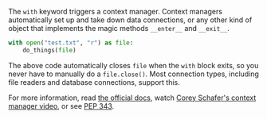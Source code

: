 The `with` keyword triggers a context manager. Context managers automatically set up and take down data connections, or any other kind of object that implements the magic methods `__enter__` and `__exit__`.
```py
with open("test.txt", "r") as file:
    do_things(file)
```
The above code automatically closes `file` when the `with` block exits, so you never have to manually do a `file.close()`. Most connection types, including file readers and database connections, support this.

For more information, read [the official docs](https://docs.python.org/3/reference/compound_stmts.html#with), watch [Corey Schafer\'s context manager video](https://www.youtube.com/watch?v=-aKFBoZpiqA), or see [PEP 343](https://peps.python.org/pep-0343/).
